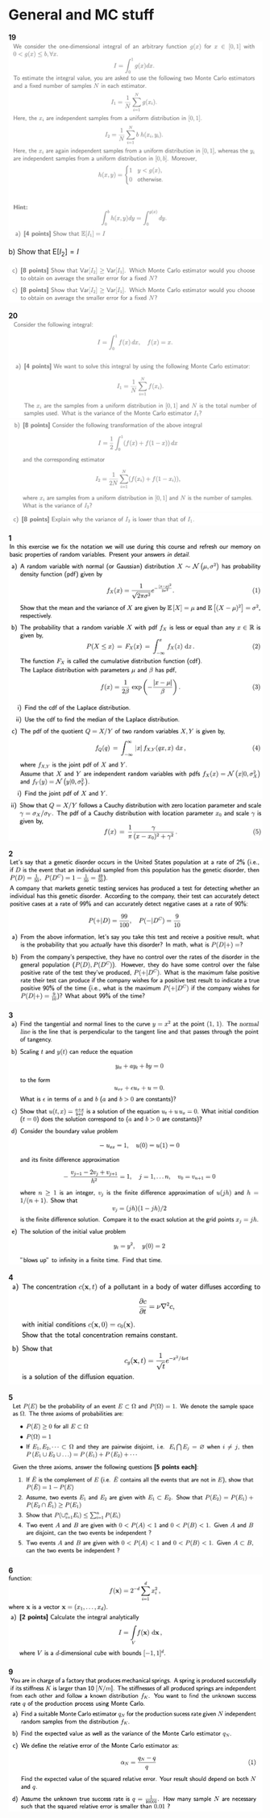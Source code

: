 
# General and MC stuff
__19__
![](./images/prob_19a.png)

b) Show that $\text{E}[I_2]=I$

![](./images/prob_19c.png)
![](./images/prob_19c.png)

__20__
![](./images/prob_20a.png)
![](./images/prob_20b.png)
![](./images/prob_20c.png)

__1__
![](./images/0_1.png)
![](./images/0_1ii.png)

__2__
![](./images/0_2.png)

__3__
![](./images/0_3.png)

__4__
![](./images/0_5.png)

__5__
![](./images/1_1.png)

__6__
![](./images/1_4a.png)

__9__
![](./images/midterm_2.png)
